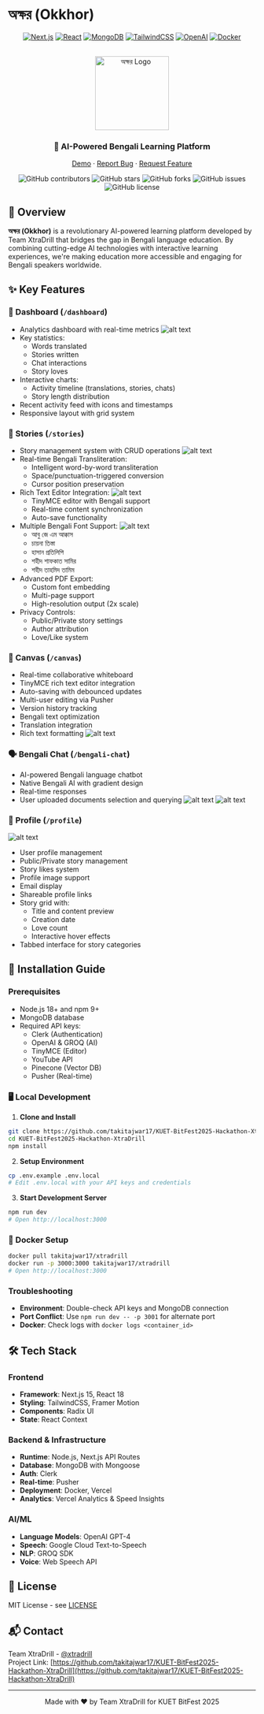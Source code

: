 # অক্ষর (Okkhor)

<div align="center">

[![Next.js](https://img.shields.io/badge/Next.js-15-black?style=for-the-badge&logo=next.js)](https://nextjs.org/)
[![React](https://img.shields.io/badge/React-18-blue?style=for-the-badge&logo=react)](https://reactjs.org/)
[![MongoDB](https://img.shields.io/badge/MongoDB-Latest-green?style=for-the-badge&logo=mongodb)](https://www.mongodb.com/)
[![TailwindCSS](https://img.shields.io/badge/TailwindCSS-3-38B2AC?style=for-the-badge&logo=tailwind-css)](https://tailwindcss.com)
[![OpenAI](https://img.shields.io/badge/OpenAI-API-412991?style=for-the-badge&logo=openai)](https://openai.com)
[![Docker](https://img.shields.io/badge/Docker-Ready-2496ED?style=for-the-badge&logo=docker)](https://www.docker.com/)

<br />

<img src="public/okkhor-logo.png" alt="অক্ষর Logo" width="150"/>

### 🎯 AI-Powered Bengali Learning Platform

[Demo](https://okkhor.vercel.app) · [Report Bug](https://github.com/takitajwar17/KUET-BitFest2025-Hackathon-XtraDrill/issues) · [Request Feature](https://github.com/takitajwar17/KUET-BitFest2025-Hackathon-XtraDrill/issues)

![GitHub contributors](https://img.shields.io/github/contributors/takitajwar17/KUET-BitFest2025-Hackathon-XtraDrill)
![GitHub stars](https://img.shields.io/github/stars/takitajwar17/KUET-BitFest2025-Hackathon-XtraDrill)
![GitHub forks](https://img.shields.io/github/forks/takitajwar17/KUET-BitFest2025-Hackathon-XtraDrill)
![GitHub issues](https://img.shields.io/github/issues/takitajwar17/KUET-BitFest2025-Hackathon-XtraDrill)
![GitHub license](https://img.shields.io/github/license/takitajwar17/KUET-BitFest2025-Hackathon-XtraDrill)

</div>

## 🌟 Overview

**অক্ষর (Okkhor)** is a revolutionary AI-powered learning platform developed by Team XtraDrill that bridges the gap in Bengali language education. By combining cutting-edge AI technologies with interactive learning experiences, we're making education more accessible and engaging for Bengali speakers worldwide.

## ✨ Key Features

### 📍 Dashboard (`/dashboard`)
- Analytics dashboard with real-time metrics
![alt text](image.png)
- Key statistics:
  - Words translated
  - Stories written
  - Chat interactions
  - Story loves
- Interactive charts:
  - Activity timeline (translations, stories, chats)
  - Story length distribution
- Recent activity feed with icons and timestamps
- Responsive layout with grid system

### 📖 Stories (`/stories`)
- Story management system with CRUD operations
![alt text](image-1.png)
- Real-time Bengali Transliteration:
  - Intelligent word-by-word transliteration
  - Space/punctuation-triggered conversion
  - Cursor position preservation
- Rich Text Editor Integration:
![alt text](image-2.png)
  - TinyMCE editor with Bengali support
  - Real-time content synchronization
  - Auto-save functionality
- Multiple Bengali Font Support:
![alt text](image-3.png)
  - আবু জে এম আক্কাস
  - চায়না তিস্তা
  - হাসান প্রতিলিপি
  - শহীদ শাফকাত সামির
  - শহীদ তাহমিদ তামিম
- Advanced PDF Export:
  - Custom font embedding
  - Multi-page support
  - High-resolution output (2x scale)
- Privacy Controls:
  - Public/Private story settings
  - Author attribution
  - Love/Like system

### 🎨 Canvas (`/canvas`)
- Real-time collaborative whiteboard
- TinyMCE rich text editor integration
- Auto-saving with debounced updates
- Multi-user editing via Pusher
- Version history tracking
- Bengali text optimization
- Translation integration
- Rich text formatting
![alt text](image-4.png)

### 🗣️ Bengali Chat (`/bengali-chat`)
- AI-powered Bengali language chatbot
- Native Bengali AI with gradient design
- Real-time responses
- User uploaded documents selection and querying
![alt text](image-6.png)
![alt text](image-7.png)

### 👤 Profile (`/profile`)
![alt text](image-8.png)
- User profile management
- Public/Private story management
- Story likes system
- Profile image support
- Email display
- Shareable profile links
- Story grid with:
  - Title and content preview
  - Creation date
  - Love count
  - Interactive hover effects
- Tabbed interface for story categories

## 🚀 Installation Guide

### Prerequisites

- Node.js 18+ and npm 9+
- MongoDB database
- Required API keys:
  - Clerk (Authentication)
  - OpenAI & GROQ (AI)
  - TinyMCE (Editor)
  - YouTube API
  - Pinecone (Vector DB)
  - Pusher (Real-time)

### 🖥️ Local Development

1. **Clone and Install**
```bash
git clone https://github.com/takitajwar17/KUET-BitFest2025-Hackathon-XtraDrill.git
cd KUET-BitFest2025-Hackathon-XtraDrill
npm install
```

2. **Setup Environment**
```bash
cp .env.example .env.local
# Edit .env.local with your API keys and credentials
```

3. **Start Development Server**
```bash
npm run dev
# Open http://localhost:3000
```

### 🐳 Docker Setup

```bash
docker pull takitajwar17/xtradrill
docker run -p 3000:3000 takitajwar17/xtradrill
# Open http://localhost:3000
```

### Troubleshooting

- **Environment**: Double-check API keys and MongoDB connection
- **Port Conflict**: Use `npm run dev -- -p 3001` for alternate port
- **Docker**: Check logs with `docker logs <container_id>`

## 🛠️ Tech Stack

### Frontend
- **Framework**: Next.js 15, React 18
- **Styling**: TailwindCSS, Framer Motion
- **Components**: Radix UI
- **State**: React Context

### Backend & Infrastructure
- **Runtime**: Node.js, Next.js API Routes
- **Database**: MongoDB with Mongoose
- **Auth**: Clerk
- **Real-time**: Pusher
- **Deployment**: Docker, Vercel
- **Analytics**: Vercel Analytics & Speed Insights

### AI/ML
- **Language Models**: OpenAI GPT-4
- **Speech**: Google Cloud Text-to-Speech
- **NLP**: GROQ SDK
- **Voice**: Web Speech API

## 📝 License

MIT License - see [LICENSE](LICENSE)

## 📬 Contact

Team XtraDrill - [@xtradrill](https://twitter.com/xtradrill)  
Project Link: [https://github.com/takitajwar17/KUET-BitFest2025-Hackathon-XtraDrill](https://github.com/takitajwar17/KUET-BitFest2025-Hackathon-XtraDrill)

---

<div align="center">
Made with ❤️ by Team XtraDrill for KUET BitFest 2025
</div>